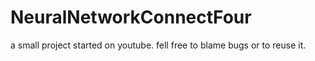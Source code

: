 # NeuralNetworkConnectFour
a small project started on youtube. fell free to blame bugs or to reuse it.

